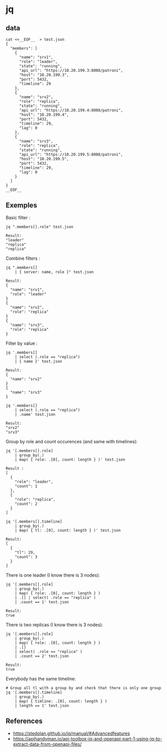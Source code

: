 # jq

## data

```
cat <<__EOF__  > test.json
{
  "members": [
    {
      "name": "srv1",
      "role": "leader",
      "state": "running",
      "api_url": "https://10.20.199.3:8008/patroni",
      "host": "10.20.199.3",
      "port": 5432,
      "timeline": 29
    },
    {
      "name": "srv2",
      "role": "replica",
      "state": "running",
      "api_url": "https://10.20.199.4:8008/patroni",
      "host": "10.20.199.4",
      "port": 5432,
      "timeline": 29,
      "lag": 0
    },
    {
      "name": "srv3",
      "role": "replica",
      "state": "running",
      "api_url": "https://10.20.199.5:8008/patroni",
      "host": "10.20.199.5",
      "port": 5432,
      "timeline": 29,
      "lag": 0
    }
  ]
}
__EOF__
```

## Exemples

Basic filter :

```
jq ".members[].role" test.json
```
```
Result:
"leader"
"replica"
"replica"
```

Combine filters : 

```
jq ".members[] 
    | { server: name, role }" test.json
```
```
Result:
{
  "name": "srv1",
  "role": "leader"
}
{
  "name": "srv2",
  "role": "replica"
}
{
  "name": "srv3",
  "role": "replica"
}
```

Filter by value :

```
jq '.members[] 
    | select (.role == "replica") 
    | { name }' test.json
```
```
Result:
{
  "name": "srv2"
}
{
  "name": "srv3"
}
```
```
jq '.members[] 
    | select (.role == "replica") 
    | .name' test.json

```
```
Result:
"srv2"
"srv3"
```

Group by role and count occurences (and same with timelines):

```
jq '[.members[].role] 
    | group_by(.) 
    | map( { role: .[0], count: length } )' test.json
```
```
Result :
[
  {
    "role": "leader",
    "count": 1
  },
  {
    "role": "replica",
    "count": 2
  }
]

```
```
jq '[.members[].timeline]
    | group_by(.) 
    | map( { tl: .[0], count: length } )' test.json
```
```
Result:
[
  {
    "tl": 29,
    "count": 3
  }
]
```

There is one leader (I know there is 3 nodes):

```
jq '[.members[].role] 
    | group_by(.) 
    | map( { role: .[0], count: length } )  
    | .[] | select( .role == "replica" ) 
    | .count == 1' test.json

Result:
true
```


There is two replicas (I know there is 3 nodes):

```
jq '[.members[].role] 
    | group_by(.) 
    | map( { role: .[0], count: length } )  
    | .[] 
    | select( .role == "replica" ) 
    | .count == 2' test.json

Result:
true
```

Everybody has the same timeline:

```
# Group all tl with a group by and check that there is only one group
jq '[.members[].timeline] 
    | group_by(.) 
    | map( { timline: .[0], count: length } ) 
    | length == 1' test.json
```

## References 

* https://stedolan.github.io/jq/manual/#Advancedfeatures
* https://apihandyman.io/api-toolbox-jq-and-openapi-part-1-using-jq-to-extract-data-from-openapi-files/



